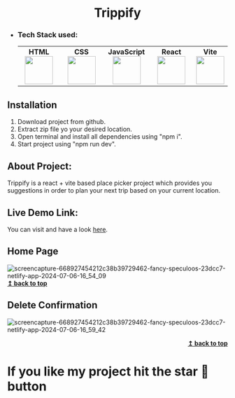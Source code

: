 <h1 align="center">Trippify</h1> 

- ### Tech Stack used:
	<center>
		<table>
			<tbody>
				<tr>
					<td width="25%" align="center">
						<span><strong>HTML</strong></span><br/>
						<img height="64px" width="64px" src="https://clipartcraft.com/images/html5-logo-html-5.png">
					</td>
					<td width="25%" align="center">
						<span><strong>CSS</strong></span><br/>
						<img height="64px" width="64px" src="https://w7.pngwing.com/pngs/696/424/png-transparent-logo-css-css3.png">
					</td>
          				<td width="25%" align="center">
						<span><strong>JavaScript</strong></span><br/>
						<img height="64px" width="64px" src="https://openclipart.org/image/800px/272343">
					</td>
          				<td width="25%" align="center">
						<span><strong>React</strong></span><br/>
						<img height="64px" width="64px" src="https://external-content.duckduckgo.com/iu/?u=https%3A%2F%2Fassets.stickpng.com%2Fthumbs%2F584830f5cef1014c0b5e4aa1.png&f=1&nofb=1&ipt=dc5520644576d1d6d7ebd6177d55cb74f1bc3f08c85d690957c5876941cf4001&ipo=images">
					</td>
          				<td width="25%" align="center">
						<span><strong>Vite</strong></span><br/>
						<img height="64px" width="64px" src="https://logospng.org/wp-content/uploads/vite-js-logo.png">
					</td>
				</tr>
			</tbody>
		</table>
	</center>

## Installation
1. Download project from github.
2. Extract zip file yo your desired location.
3. Open terminal and install all dependencies using "npm i".
4. Start project using "npm run dev".

## About Project:
Trippify is a react + vite based place picker project which provides you suggestions in order to plan your next trip based on your current location.

## Live Demo Link:
You can visit and have a look <a href="https://668927454212c38b39729462--fancy-speculoos-23dcc7.netlify.app/" target="_blank" rel="noopener noreferrer">here</a>.


## Home Page
![screencapture-668927454212c38b39729462-fancy-speculoos-23dcc7-netlify-app-2024-07-06-16_54_09](https://github.com/JatinChaudhary0319/Trippify/assets/137517499/8fb01e78-725f-4d97-83fb-f7beb0e4309f)
<b><a href="#">↥ back to top</a></b>
</div>

## Delete Confirmation
![screencapture-668927454212c38b39729462-fancy-speculoos-23dcc7-netlify-app-2024-07-06-16_59_42](https://github.com/JatinChaudhary0319/Trippify/assets/137517499/21f366a8-c169-4501-a535-b970e93e890e)
<div align="right">
<b><a href="#">↥ back to top</a></b>
</div>

# If you like my project hit the star 🌟 button
